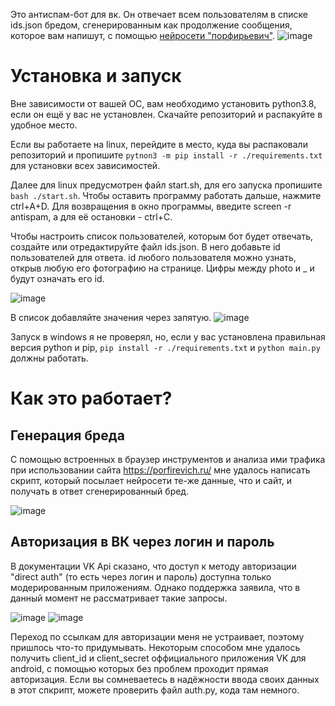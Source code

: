 Это антиспам-бот для вк. Он отвечает всем пользователям в списке ids.json бредом, сгенерированным как продолжение сообщения, которое вам напишут, с помощью [нейросети "порфирьевич"](https://porfirevich.ru/).
![image](https://user-images.githubusercontent.com/33802666/159250720-9b8b5ec5-7d79-4dc8-9159-3fd092d09839.png)

# Установка и запуск
Вне зависимости от вашей ОС, вам необходимо установить python3.8, если он ещё у вас не установлен. 
Скачайте репозиторий и распакуйте в удобное место.

Если вы работаете на linux, перейдите в место, куда вы распаковали репозиторий и пропишите ```pytnon3 -m pip install -r ./requirements.txt``` для установки всех
зависимостей.

Далее для linux предусмотрен файл start.sh, для его запуска пропишите ```bash ./start.sh```. Чтобы оставить программу работать дальше, нажмите ctrl+A+D. Для возвращения
в окно программы, введите screen -r antispam, а для её остановки - ctrl+C.

Чтобы настроить список пользователей, которым бот будет отвечать, создайте или отредактируйте файл ids.json. В него добавьте id пользователей для ответа.
id любого пользователя можно узнать, открыв любую его фотографию на странице. Цифры между photo и _ и будут означать его id. 

![image](https://user-images.githubusercontent.com/33802666/159254449-7f3a773f-ded0-437e-bb5f-6294f2939398.png)

В список добавляйте значения через запятую. 
![image](https://user-images.githubusercontent.com/33802666/159254556-6055fe9d-35d9-45f9-b70f-f0d7c1569caa.png)

Запуск в windows я не проверял, но, если у вас установлена правильная версия python и pip, ```pip install -r ./requirements.txt``` и ```python main.py``` должны работать.

# Как это работает?

## Генерация бреда
С помощью встроенных в браузер инструментов и анализа ими трафика при использовании сайта https://porfirevich.ru/ мне удалось написать скрипт, который посылает нейросети те-же данные,
что и сайт, и получать в ответ сгенерированный бред.

![image](https://user-images.githubusercontent.com/33802666/159251104-619ebcf4-03c5-479b-a6a4-7fcc4f016583.png)

## Авторизация в ВК через логин и пароль
В документации VK Api сказано, что доступ к методу авторизации "direct auth" (то есть через логин и пароль) доступна только модерированным приложениям.
Однако поддержка заявила, что в данный момент не рассматривает такие запросы. 

![image](https://user-images.githubusercontent.com/33802666/159251551-4e94087b-9823-41c3-ad88-b7d414fd0b08.png)
![image](https://user-images.githubusercontent.com/33802666/159251629-f8a8bee8-ccbc-4159-86e6-937ccd48d37c.png)

Переход по ссылкам для авторизации меня не устраивает, поэтому пришлось что-то придумывать. Некоторым способом мне удалось получить client_id и client_secret
оффициального приложения VK для android, с помощью которых без проблем проходит прямая авторизация. Если вы сомневаетесь в надёжности ввода своих данных в этот спкрипт,
можете проверить файл auth.py, кода там немного. 
